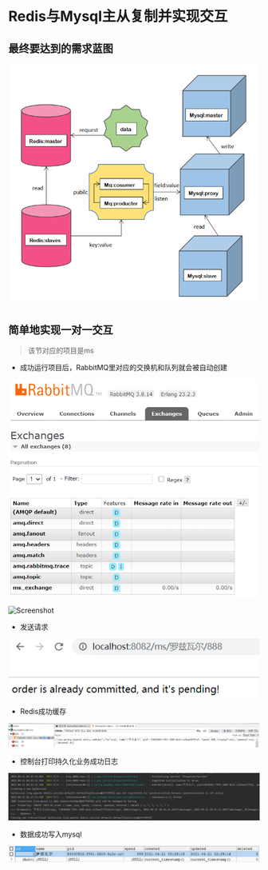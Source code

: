 # Redis与Mysql主从复制并实现交互
## 最终要达到的需求蓝图

![Screenshot](target.png)

## 简单地实现一对一交互

> 该节对应的项目是ms

- 成功运行项目后，RabbitMQ里对应的交换机和队列就会被自动创建

![Screenshot](res_img/r3.png)

![Screenshot](res_img/2.png)

- 发送请求

![Screenshot](res_img/r1.png)

- Redis成功缓存

![Screenshot](res_img/r4.png)

- 控制台打印持久化业务成功日志

![Screenshot](res_img/r6.png)

- 数据成功写入mysql

![Screenshot](res_img/r5.png)

